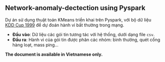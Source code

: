 ## Network-anomaly-dectection using Pyspark

Dự án sử dụng thuật toán KMeans triển khai trên Pyspark, với bộ dữ liệu [KDD Cup 1999](http://kdd.ics.uci.edu/databases/kddcup99/kddcup99.html) để dự đoán hành vi bất thường trong mạng.

- **Đầu vào**: Dữ liệu các gói tin tương tác với hệ thống, dưới dạng file `csv`.
- **Đầu ra**: Hành vi của gói tin được phân các nhóm: bình thường, quét cổng hàng loạt, mass ping...

**The document is available in Vietnamese only.**
